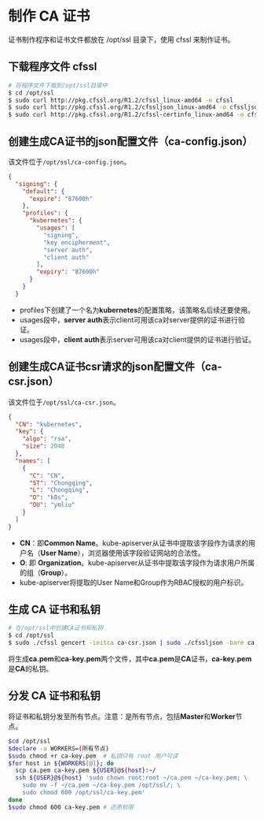 # 制作 **CA** 证书

证书制作程序和证书文件都放在 /opt/ssl 目录下，使用 cfssl 来制作证书。

## 下载程序文件 cfssl

```bash
# 将程序文件下载到/opt/ssl目录中
$ cd /opt/ssl
$ sudo curl http://pkg.cfssl.org/R1.2/cfssl_linux-amd64 -o cfssl
$ sudo curl http://pkg.cfssl.org/R1.2/cfssljson_linux-amd64 -o cfssljson
$ sudo curl http://pkg.cfssl.org/R1.2/cfssl-certinfo_linux-amd64 -o cfssl-certinfo
```

## 创建生成CA证书的json配置文件（ca-config.json）

该文件位于`/opt/ssl/ca-config.json`。

```json
{
  "signing": {
    "default": {
      "expire": "87600h"
    },
    "profiles": {
      "kubernetes": {
        "usages": [
          "signing",
          "key encipherment",
          "server auth",
          "client auth"
        ],
        "expiry": "87600h"
      }
    }
  }
```

- profiles下创建了一个名为**kubernetes**的配置策略，该策略名后续还要使用。
- usages段中，**server auth**表示client可用该ca对server提供的证书进行验证。
- usages段中，**client auth**表示server可用该ca对client提供的证书进行验证。

## 创建生成CA证书csr请求的json配置文件（ca-csr.json）

该文件位于`/opt/ssl/ca-csr.json`。

```json
{
  "CN": "kubernetes",
  "key": {
    "algo": "rsa",
    "size": 2048
  },
  "names": [
    {
      "C": "CN",
      "ST": "Chongqing",
      "L": "Chongqing",
      "O": "k8s",
      "OU": "ymliu"
    }
  ]
}
```

- **CN**：即**Common Name**。kube-apiserver从证书中提取该字段作为请求的用户名（**User Name**），浏览器使用该字段验证网站的合法性。
- **O**: 即 **Organization**。kube-apiserver从证书中提取该字段作为请求用户所属的组（**Group**）。
- kube-apiserver将提取的User Name和Group作为RBAC授权的用户标识。

## 生成 CA 证书和私钥

```bash
# 在/opt/ssl中创建CA证书和私钥
$ cd /opt/ssl
$ sudo ./cfssl gencert -initca ca-csr.json | sudo ./cfssljson -bare ca
```

将生成**ca.pem**和**ca-key.pem**两个文件，其中**ca.pem**是**CA**证书，**ca-key.pem**是**CA**的私钥。

## 分发 CA 证书和私钥

将证书和私钥分发至所有节点。注意：是所有节点，包括**Master**和**Worker**节点。

```bash
$cd /opt/ssl
$declare -a WORKERS=(所有节点)
$sudo chmod +r ca-key.pem  # 私钥只有 root 用户可读
$for host in ${WORKERS[@]}; do
  scp ca.pem ca-key.pem ${USER}@${host}:~/
  ssh ${USER}@${host} 'sudo chown root:root ~/ca.pem ~/ca-key.pem; \
    sudo mv -f ~/ca.pem ~/ca-key.pem /opt/ssl/; \
    sudo chmod 600 /opt/ssl/ca-key.pem'
done
$sudo chmod 600 ca-key.pem # 还原权限
```
